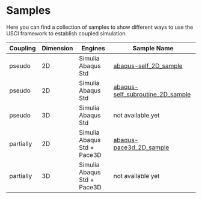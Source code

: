 # Samples
Here you can find a collection of samples to show different ways to use the USCI framework to establish coupled simulation.

| Coupling  | Dimension | Engines                       | Sample Name   |
| ---       | ---       | ---                           | ---           |
| pseudo    | 2D        | Simulia Abaqus Std            | [abaqus-self_2D_sample](samples/abaqus-self_2d_sample) |
| pseudo    | 2D        | Simulia Abaqus Std            | [abaqus-self_subroutine_2D_sample](samples/abaqus-self_subroutine_2d_sample) |
| pseudo    | 3D        | Simulia Abaqus Std            | not available yet |
| partially | 2D        | Simulia Abaqus Std + Pace3D   | [abaqus-pace3d_2D_sample](samples/abaqus-pace3d_2d_sample) |
| partially | 3D        | Simulia Abaqus Std + Pace3D   | not available yet |